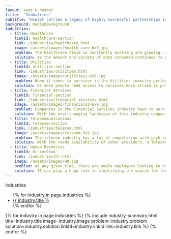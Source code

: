 ```yaml
---
layout: page_w_header
title:  "Industries"
subtitle: "Ocelot carries a legacy of highly successful partnerships in multiple industries"
background: mediumBackground
industries:
  - title: Healthcare
    linkId: healthcare-section
    link: /industries/healthcare.html
    image: /assets/images/health_care_6x9.jpg
    problem: The healthcare field is constantly evolving and growing. In order to keep up, companies need to collect, manage, analyze, and display massive amounts of data while still maintaining privacy.
    solution: As the amount and variety of data consumed continues to grow, new and innovative solutions are needed to keep up. From ingesting and processing the data to analyzing and visualization, performance and accuracy are key.<br/><br/>Ocelot has experience helping clients in the Healthcare industry adapt and grow to meet their ever-changing data needs without compromising privacy standards.
  - title: Utilities
    linkId: utilities-section
    link: /industries/utilities.html
    image: /assets/images/utilities2-6x9.jpg
    problem: When it comes to services in the Utilities industry performance and reliability are of critical to a companies' success.
    solution: As more people need access to services more strain is put on Utility companies' infrastructure and they need to be able to adapt and scale to be able to support the extra load. IT is a critical piece of that infrastructure that can help companies' better monitor their services, react to issues, and maintain contact with their customers.<br/><br/>Ocelot has shown that we have the right skills to help clients keep up with the ever increasing demands they face.
  - title: Financial Services
    linkId: financial-section
    link: /industries/financial_services.html
    image: /assets/images/financials2-6x9.jpg
    problem: Companies in the Financial Services industry have to work with ever evolving regulations as well as an ever-changing market which is affected by numerous different variables.
    solution: With the ever-changing landscape of this industry companies must be able to keep track of all the moving pieces and respond quickly and accurately as new information is made available. This requires a strong focus on quick data analysis based on variable information while maintaining accuracy and security.<br/><br/>Ocelot has a proven track record of helping clients in this industry improve their processes and the build the right tools to solve these complex problems
  - title: Telecommunications
    linkId: telecom-section
    link: /industries/telecom.html
    image: /assets/images/telecom-6x9.jpg
    problem: The telecom industry has a lot of competition with each company vying to provide their services to the most people possible. Strong customer service is a crucial tool used to gain and retain customers.
    solution: With the ready availability of other providers, a Telecom company has to have good customer service in order to compete. A large part of successful customer service is the ability to quickly and accurately help customers sign up for, alter, or troubleshoot their services. IT tools are paramount in this endeavor. With the right tools service agents are better able to provide customers with the help they need.<br/><br/>Ocelot has the expertise to build intuitive and responsive tools that make managing customers and their services quick and easy.
  - title: Human Resources
    linkId: hr-section
    link: /industries/hr.html
    image: /assets/images/HR.jpg
    problem: At any given time, there are ample employers looking to hire as well as people looking for work. Finding the right candidate or opportunity can be a daunting task.
    solution: IT can play a huge role in simplifying the search for the right candidates and positions. By utilizing these tools, companies can broadcast their openings to a broad audience, automatically receive and review applications, as well as ensure candidates meet minimum requirements before moving forward. Applicants using job search and hiring tools have the advantage of finding the right opportunity for them from a wide array of offerings and easily applying to them in one place.<br/><br/>Ocelot has helped clients build tools used by numerous businesses to find the best candidates and individuals find the right position for them.  
---
```


<div class="container with-padding">
  <div class="content">
    <div class="dashboard">
      <!-- left panel -->
      <div class="dashboard-panel is-one-quarter is-hidden-mobile">
        <aside class="menu">
          <p class="menu-label">
            Industries
          </p>
          <ul class="menu-list">
            {% for industry in page.industries %}
              <li><a href="#{{ industry.linkId }}">{{ industry.title }}</a></li>
            {% endfor %}
          </ul>
        </aside>
      </div>
      <!-- main section -->
      <div class="dashboard-main">
        <section class="section">
          {% for industry in page.industries %}
            {% include industry-summary.html title=industry.title image=industry.image problem=industry.problem solution=industry.solution linkId=industry.linkId link=industry.link %}
          {% endfor %}
        </section>
      </div>
    </div>
  </div>
</div>
